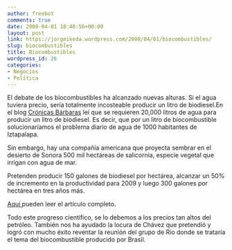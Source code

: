 ```yaml
---
author: freebot
comments: true
date: 2008-04-01 18:40:56+00:00
layout: post
link: https://jorgeikeda.wordpress.com/2008/04/01/biocombustibles/
slug: biocombustibles
title: Biocombustibles
wordpress_id: 26
categories:
- Negocios
- Política
---
```





El debate de los biocombustibles ha alcanzado nuevas alturas. Si el agua tuviera precio, sería totalmente incosteable producir un litro de biodiesel.En el blog [Crónicas Bárbaras](http://cronicasbarbaras.blogs.com/crnicas_brbaras/2008/03/biocombustibl-1.html) leí que se requieren 20,000 litros de agua para producir un litro de biodiesel. Es decir, que por un litro de biocombustible solucionaríamos el problema diario de agua de 1000 habitantes de Iztapalapa.

Sin embargo, hay una compañía americana que proyecta sembrar en el desierto de Sonora 500 mil hectáreas de salicornia, especie vegetal que irrigan con agua de mar.

Pretenden producir 150 galones de biodiesel por hectárea, alcanzar un 50% de incremento en la productividad para 2009 y luego 300 galones por hectárea en tres años más.

[Aquí ](http://www.teorema.com.mx/articulos.php?id_sec=46&id_art=5032)pueden leer el artículo completo.

Todo este progreso científico, se lo debemos a los precios tan altos del petróleo. También nos ha ayudado la locura de Chávez que pretendió y logró con mucho éxito reventar la reunión del grupo de Rio donde se trataría el tema del biocombustible producido por Brasil.



